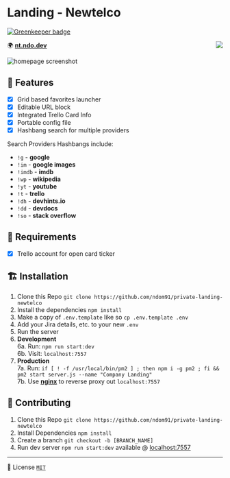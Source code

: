 # Landing - Newtelco

[![Greenkeeper badge](https://badges.greenkeeper.io/ndom91/ndo-nt-landing.svg)](https://greenkeeper.io/)

<img align="right" src="https://drone.ndo.dev/api/badges/ndom91/ndo-nt-landing/status.svg">

🌍 [**nt.ndo.dev**](https://nt.ndo.dev)  

![homepage screenshot](https://imgur.com/dVdi4C0.png)

## 🎁 Features

- [x] Grid based favorites launcher  
- [x] Editable URL block  
- [x] Integrated Trello Card Info
- [x] Portable config file  
- [x] Hashbang search for multiple providers

Search Providers Hashbangs include:

- `!g` - **google**
- `!im` - **google images**
- `!imdb` - **imdb**
- `!wp` - **wikipedia**
- `!yt` - **youtube**
- `!t` - **trello**
- `!dh` - **devhints.io**
- `!dd` - **devdocs**
- `!so` - **stack overflow**

## 🔨 Requirements  

- [x] Trello account for open card ticker  

## 🏗️ Installation

1. Clone this Repo `git clone https://github.com/ndom91/private-landing-newtelco` 
2. Install the dependencies `npm install` 
3. Make a copy of `.env.template` like so `cp .env.template .env`
4. Add your Jira details, etc. to your new `.env`
5. Run the server 
6. **Development**  
6a. Run: `npm run start:dev`  
6b. Visit: `localhost:7557`  
7. **Production**  
7a. Run: `if [ ! -f /usr/local/bin/pm2 ] ; then npm i -g pm2 ; fi && pm2 start server.js --name "Company Landing"`  
7b. Use [**nginx**](https://nginx.org/en/docs/) to reverse proxy out `localhost:7557`  

## 🙏 Contributing

1. Clone this Repo `git clone https://github.com/ndom91/private-landing-newtelco`  
2. Install Dependencies `npm install`  
3. Create a branch `git checkout -b [BRANCH_NAME]`  
4. Run dev server `npm run start:dev` available @ [localhost:7557](http://localhost:7557)  

---  
📝 License [`MIT`](https://opensource.org/licenses/MIT)
